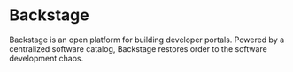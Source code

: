# Backstage

Backstage is an open platform for building developer portals. Powered by a centralized software catalog, Backstage restores order to the software development chaos.
